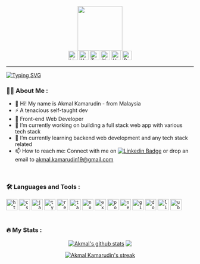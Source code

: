 <div id="header" align="center">

<img src="https://media.giphy.com/media/lP8xu5t2DLGG045H8F/giphy.gif" width="120"/>

<div id="badges">
<a href="https://www.linkedin.com/in/akmal-kamarudin19/"><img src="https://www.svgrepo.com/show/349436/linkedin.svg" alt="LinkedIn" width="25px"/></a>
<a href="https://akmalkdin.hashnode.dev/"><img src="https://www.svgrepo.com/show/353859/hashnode-icon.svg" alt="Hashnode" width="25px"/></a>
<a href="https://twitter.com/akmalkdin"><img src="https://www.svgrepo.com/show/349537/twitter.svg" alt="Twitter" width="25px"/></a>
<a href="https://youtube.com/@akmalkamarudin2976"><img src="https://www.svgrepo.com/show/416500/youtube-circle-logo.svg" alt="Youtube" width="25px"/></a>
<a href="https://www.upwork.com/freelancers/~0161970c8704f2b190"><img src="https://www.svgrepo.com/show/349549/upwork.svg" alt="Upwork" width="25px"/></a>
<a href="https://akmalkdin-v1.vercel.app/"><img src="https://img.icons8.com/arcade/64/star.png" alt="Portfolio" width="25px"/></a>
</div>

</div>

---

<a href="https://git.io/typing-svg"><img src="https://readme-typing-svg.demolab.com?font=Orbit&weight=500&size=40&duration=3000&pause=500&color=887BC7&vcenter=true&vCenter=true&width=700&lines=Hi!+I'm+Akmal+%F0%9F%91%8B%F0%9F%8F%BD;Hi!+I'm+a+Web+Dev+%F0%9F%95%B8%EF%B8%8F;Hi!+I'm+a+Tech+Enthusiast+%F0%9F%91%A8%F0%9F%8F%BB%E2%80%8D%F0%9F%92%BB" alt="Typing SVG" /></a>

### :man_technologist: About Me :
- 👋 Hi! My name is Akmal Kamarudin - from Malaysia
- ⚡ A tenacious self-taught dev
- 💼 Front-end Web Developer
- 🔭 I’m currently working on building a full stack web app with various tech stack
- 🌱 I’m currently learning backend web development and any tech stack related
- 📫 How to reach me: Connect with me on [![Linkedin Badge](https://img.shields.io/badge/-Akmal-blue?style=flat&logo=Linkedin&logoColor=white)](https://www.linkedin.com/in/akmal-kamarudin19/) or drop an email to akmal.kamarudin19@gmail.com

<br>

### :hammer_and_wrench: Languages and Tools :
<div>
  <code><img height="30" src="https://www.svgrepo.com/show/349402/html5.svg" alt='html'></code>
  <code><img height="30" src="https://www.svgrepo.com/show/349330/css3.svg" alt='css'></code>
  <code><img height="30" src="https://www.svgrepo.com/show/349419/javascript.svg" alt='javascript'></code>
  <code><img height="30" src="https://www.svgrepo.com/show/374146/typescript-official.svg" alt='typescript'></code>
  <code><img height="30" src="https://upload.wikimedia.org/wikipedia/commons/thumb/a/a7/React-icon.svg/2300px-React-icon.svg.png" alt='reactjs'></code>
  <code><img height="30" src="https://www.svgrepo.com/show/374118/tailwind.svg" alt='tailwind'></code>
  <code><img height="30" src="https://www.svgrepo.com/show/452075/node-js.svg" alt='node-js'></code>
  <code><img height="30" src="https://www.svgrepo.com/show/330398/express.svg" alt='express'></code>
  <code><img height="30" src="https://www.svgrepo.com/show/354200/postgresql.svg" alt='postgresql'></code>
  <code><img height="30" src="https://www.svgrepo.com/show/342062/next-js.svg" alt='next-js'></code>  
  <code><img height="30" src="https://www.svgrepo.com/show/452210/git.svg" alt='git'></code>
  <code><img height="30" src="https://www.svgrepo.com/show/452192/docker.svg" alt='docker'></code>
  <code><img height="30" src="https://www.svgrepo.com/show/448236/linux.svg" alt='linux'></code>
  <code><img height="30" src="https://www.svgrepo.com/show/355338/ubuntu.svg" alt='ubuntu'></code>
</div>

<br>

### :fire: My Stats :

<p align="center">
<a href="https://github.com/akmal-kamarudin/github-readme-stats"><img align="center" src="https://github-readme-stats-sigma-five.vercel.app/api?username=akmal-kamarudin&show_icons=true&include_all_commits=true&rank_icon=percentile&theme=tokyonight" alt="Akmal's github stats" /></a> <a href="https://github.com/akmal-kamarudin/github-readme-stats"><img align="center" src="https://github-readme-stats-sigma-five.vercel.app/api/top-langs/?username=akmal-kamarudin&layout=compact&theme=tokyonight" /></a> 
</p>
<p align="center">
    <a href="https://github.com/akmal-kamarudin"><img title="🔥 Get streak stats for your profile at git.io/streak-stats" alt="Akmal Kamarudin's streak" src="https://github-readme-streak-stats.herokuapp.com/?user=akmal-kamarudin&theme=tokyonight"/></a>
</p><br/>

<!--
**akmal-kamarudin/akmal-kamarudin** is a ✨ _special_ ✨ repository because its `README.md` (this file) appears on your GitHub profile.

Here are some ideas to get you started:

- 🔭 I’m currently working on ...
- 🌱 I’m currently learning ...
- 👯 I’m looking to collaborate on ...
- 🤔 I’m looking for help with ...
- 💬 Ask me about ...
- 📫 How to reach me: you can drop your email here...
- 😄 Pronouns: ...
- ⚡ Fun fact: not a CS graduate
- 👀 Looking for open source to contribute my basic skills in tech-related
&background=1a001a

<code><img height="25" src="https://www.svgrepo.com/show/306921/vercel.svg" alt='vercel'></code>
<code><img height="25" src="https://www.svgrepo.com/show/374171/vscode.svg" alt='vs code'></code>
<code><img height="25" src="https://www.svgrepo.com/show/349446/markdown.svg" alt='markdown'></code>
<code><img height="25" src="https://img.icons8.com/color/48/ffffff/notion--v1.png" alt='notion'></code>
<code><img height="25" src="https://www.svgrepo.com/show/448222/figma.svg" alt='figma'></code>
<code><img height="25" src="https://www.svgrepo.com/show/373992/powershell.svg" alt='powershell'></code>
<code><img height="25" src="https://www.svgrepo.com/show/373992/powershell.svg" alt='terminal'></code>

| <a href="https://github.com/akmal-kamarudin/github-readme-stats"><img align="center" src="https://github-readme-stats.vercel.app/api?username=akmal-kamarudin&show_icons=true&include_all_commits=true&rank_icon=github&theme=tokyonight" alt="Akmal's github stats" /></a> | <a href="https://github.com/akmal-kamarudin/github-readme-stats"><img align="center" src="https://github-readme-stats.vercel.app/api/top-langs/?username=akmal-kamarudin&layout=compact&theme=tokyonight" /></a> |
| ------------- | ------------- |

-->

 
